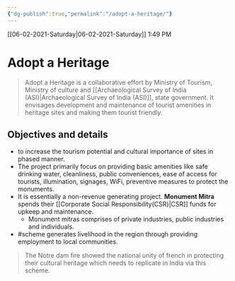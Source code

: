 ```yaml
---
{"dg-publish":true,"permalink":"/adopt-a-heritage/"}
---
```


[[06-02-2021-Saturday\|06-02-2021-Saturday]]  1:49 PM

# Adopt a Heritage
>Adopt a Heritage is a collaborative effort by Ministry of Tourism, Ministry of culture and [[Archaeological Survey of India (ASI)\|Archaeological Survey of India (ASI)]], state government. It envisages development and maintenance of tourist amenities in heritage sites and making them tourist friendly.
## Objectives and details
- to increase the tourism potential and cultural importance of sites in phased manner.
- The project primarily focus on providing basic amenities like safe drinking water, cleanliness, public conveniences, ease of access for tourists, illumination, signages, WiFi, preventive measures to protect the monuments.
- It is essentially a non-revenue generating  project. **Monument Mitra** spends their [[Corporate Social Responsibility(CSR)\|CSR]] funds for upkeep and maintenance.
	- Monument mitras comprises of private industries, public industries and individuals.
- #scheme generates livelihood in the region through providing employment to local communities.

>The Notre dam fire showed the national unity of french in protecting their cultural heritage which needs to replicate in India via this scheme.
